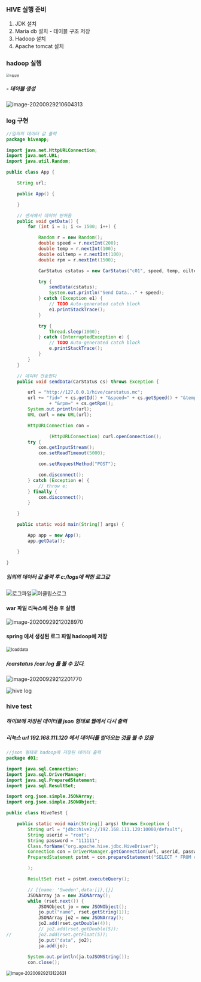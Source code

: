 ### HIVE 실행 준비

1. JDK 설치
2. Maria db 설치 - 테이블 구조 저장
3. Hadoop 설치
4. Apache tomcat 설치 

### hadoop 실행

<img src="md-images/%ED%95%98%EB%91%A1%EC%8B%A4%ED%96%89.PNG" alt="하둡실행" style="zoom:50%;" />

##### - 테이블 생성 

![image-20200929210604313](md-images/image-20200929210604313.png)

### log 구현

```java
//임의의 데이터 값 출력
package hiveapp;

import java.net.HttpURLConnection;
import java.net.URL;
import java.util.Random;

public class App {

	String url;

	public App() {

	}

	// 센서에서 데이어 받아옴
	public void getData() {
		for (int i = 1; i <= 1500; i++) {

			Random r = new Random();
			double speed = r.nextInt(200);
			double temp = r.nextInt(100);
			double oiltemp = r.nextInt(100);
			double rpm = r.nextInt(1500);

			CarStatus cstatus = new CarStatus("c01", speed, temp, oiltemp, rpm);

			try {
				sendData(cstatus);
				System.out.println("Send Data..." + speed);
			} catch (Exception e1) {
				// TODO Auto-generated catch block
				e1.printStackTrace();
			}

			try {
				Thread.sleep(1000);
			} catch (InterruptedException e) {
				// TODO Auto-generated catch block
				e.printStackTrace();
			}
		}
	}

	// 데이터 전송한다
	public void sendData(CarStatus cs) throws Exception {

		url = "http://127.0.0.1/hive/carstatus.mc";
		url += "?id=" + cs.getId() + "&speed=" + cs.getSpeed() + "&temp=" + cs.getTemp() + "&oiltemp=" + cs.getOiltemp()
				+ "&rpm=" + cs.getRpm();
		System.out.println(url);
		URL curl = new URL(url);

		HttpURLConnection con =

				(HttpURLConnection) curl.openConnection();
		try {
			con.getInputStream();
			con.setReadTimeout(5000);

			con.setRequestMethod("POST");

			con.disconnect();
		} catch (Exception e) {
			// throw e;
		} finally {
			con.disconnect();
		}

	}

	public static void main(String[] args) {

		App app = new App();
		app.getData();

	}

}
```

##### 임의의 데이터 값 출력 후 c:/logs에 찍힌 로그값 

![로그파일](md-images/%EB%A1%9C%EA%B7%B8%ED%8C%8C%EC%9D%BC.PNG)![이클립스로그](md-images/%EC%9D%B4%ED%81%B4%EB%A6%BD%EC%8A%A4%EB%A1%9C%EA%B7%B8.PNG)

#### war 파일 리눅스에 전송 후 실행 

![image-20200929212028970](md-images/image-20200929212028970.png)



#### spring 에서 생성된 로그 파일 hadoop에 저장

<img src="md-images/loaddata.PNG" alt="loaddata" style="zoom: 80%;" />



##### /carstatus /car.log 를 볼 수 있다.

![image-20200929212201770](md-images/image-20200929212201770.png)

![hive log](md-images/hive%20log.PNG)

### hive test

##### 하이브에 저장된 데이터를 json 형태로 웹에서 다시 출력

##### 리눅스 url 192.168.111.120 에서 데이터를 받아오는 것을 볼 수 있음

```java
//json 형태로 hadoop에 저장된 데이터 출력
package d01;

import java.sql.Connection;
import java.sql.DriverManager;
import java.sql.PreparedStatement;
import java.sql.ResultSet;

import org.json.simple.JSONArray;
import org.json.simple.JSONObject;

public class HiveTest {

	public static void main(String[] args) throws Exception {
		String url = "jdbc:hive2://192.168.111.120:10000/default";
		String userid = "root";
		String password = "111111";
		Class.forName("org.apache.hive.jdbc.HiveDriver");
		Connection con = DriverManager.getConnection(url, userid, password);
		PreparedStatement pstmt = con.prepareStatement("SELECT * FROM carstatus limit 10"

		);

		ResultSet rset = pstmt.executeQuery();

		// [{name: 'Sweden',data:[]},{}]
		JSONArray ja = new JSONArray();
		while (rset.next()) {
			JSONObject jo = new JSONObject();
			jo.put("name", rset.getString(1));
			JSONArray jo2 = new JSONArray();
			jo2.add(rset.getDouble(4));
			// jo2.add(rset.getDouble(5));
//			jo2.add(rset.getFloat(5));
			jo.put("data", jo2);
			ja.add(jo);
		
		System.out.println(ja.toJSONString());
		con.close();
```

<img src="md-images/image-20200929213122631.png" alt="image-20200929213122631" style="zoom:80%;" />